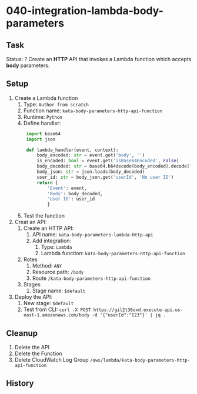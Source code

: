 # 040-integration-lambda-body-parameters

## Task
Status: ?
Create an **HTTP** API that invokes a Lambda function which accepts **body** parameters.

## Setup
1. Create a Lambda function
    1. Type: `Author from scratch`
    2. Function name: `kata-body-parameters-http-api-function`
    3. Runtime: `Python`
    4. Define handler:
       ```python
		import base64
		import json

		def lambda_handler(event, context):
		    body_encoded: str = event.get('body', '')
		    is_encoded: bool = event.get('isBase64Encoded', False)
		    body_decoded: str = base64.b64decode(body_encoded).decode('utf-8') if is_encoded else body_encoded
		    body_json: str = json.loads(body_decoded)
		    user_id: str = body_json.get('userId', 'No user ID')
		    return { 
		        'Event': event,
		        'Body': body_decoded,
		        'User ID': user_id
		        }
       ```
    5. Test the function
2. Creat an API:
    1. Create an HTTP API:
        1. API name: `kata-body-parameters-lambda-http-api`
        2. Add integration: 
            1. Type: `Lambda`
            2. Lambda function: `kata-body-parameters-http-api-function`
    2. Rotes
        1. Method: `ANY`
        2. Resource path: `/body`
        2. Route `/kata-body-parameters-http-api-function`
    3. Stages
        1. Stage name: `$default`
3. Deploy the API:
    1. New stage: `$default`
    2. Test from CLI: `curl -X POST https://gil2t36oxd.execute-api.us-east-1.amazonaws.com/body -d '{"userId":"123"}' | jq .`
    
## Cleanup
1. Delete the API
2. Delete the Function
3. Delete CloudWatch Log Group `/aws/lambda/kata-body-parameters-http-api-function`

## History
